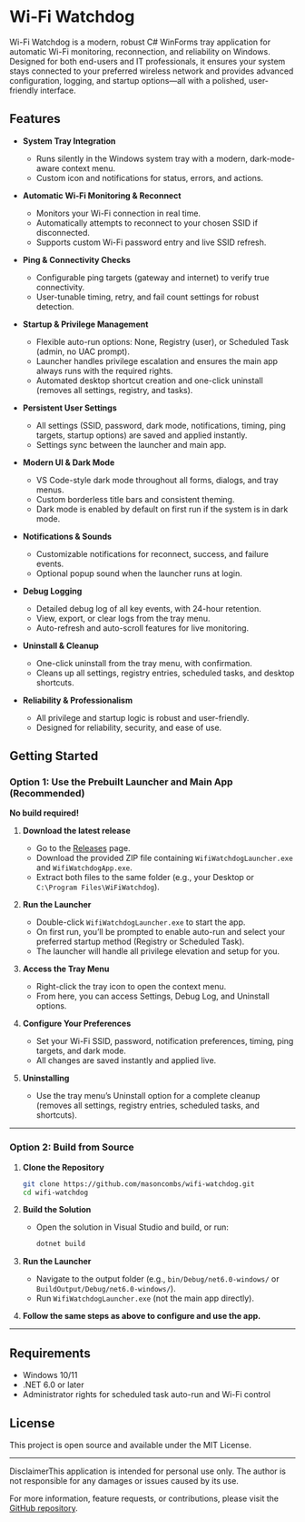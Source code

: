 # Wi-Fi Watchdog

Wi-Fi Watchdog is a modern, robust C# WinForms tray application for automatic Wi-Fi monitoring, reconnection, and reliability on Windows. Designed for both end-users and IT professionals, it ensures your system stays connected to your preferred wireless network and provides advanced configuration, logging, and startup options—all with a polished, user-friendly interface.

## Features

- **System Tray Integration**
  - Runs silently in the Windows system tray with a modern, dark-mode-aware context menu.
  - Custom icon and notifications for status, errors, and actions.

- **Automatic Wi-Fi Monitoring & Reconnect**
  - Monitors your Wi-Fi connection in real time.
  - Automatically attempts to reconnect to your chosen SSID if disconnected.
  - Supports custom Wi-Fi password entry and live SSID refresh.

- **Ping & Connectivity Checks**
  - Configurable ping targets (gateway and internet) to verify true connectivity.
  - User-tunable timing, retry, and fail count settings for robust detection.

- **Startup & Privilege Management**
  - Flexible auto-run options: None, Registry (user), or Scheduled Task (admin, no UAC prompt).
  - Launcher handles privilege escalation and ensures the main app always runs with the required rights.
  - Automated desktop shortcut creation and one-click uninstall (removes all settings, registry, and tasks).

- **Persistent User Settings**
  - All settings (SSID, password, dark mode, notifications, timing, ping targets, startup options) are saved and applied instantly.
  - Settings sync between the launcher and main app.

- **Modern UI & Dark Mode**
  - VS Code-style dark mode throughout all forms, dialogs, and tray menus.
  - Custom borderless title bars and consistent theming.
  - Dark mode is enabled by default on first run if the system is in dark mode.

- **Notifications & Sounds**
  - Customizable notifications for reconnect, success, and failure events.
  - Optional popup sound when the launcher runs at login.

- **Debug Logging**
  - Detailed debug log of all key events, with 24-hour retention.
  - View, export, or clear logs from the tray menu.
  - Auto-refresh and auto-scroll features for live monitoring.

- **Uninstall & Cleanup**
  - One-click uninstall from the tray menu, with confirmation.
  - Cleans up all settings, registry entries, scheduled tasks, and desktop shortcuts.

- **Reliability & Professionalism**
  - All privilege and startup logic is robust and user-friendly.
  - Designed for reliability, security, and ease of use.

## Getting Started

### Option 1: Use the Prebuilt Launcher and Main App (Recommended)

**No build required!**

1. **Download the latest release**
   - Go to the [Releases](https://github.com/masoncombs/wifi-watchdog/releases) page.
   - Download the provided ZIP file containing `WifiWatchdogLauncher.exe` and `WifiWatchdogApp.exe`.
   - Extract both files to the same folder (e.g., your Desktop or `C:\Program Files\WiFiWatchdog`).

2. **Run the Launcher**
   - Double-click `WifiWatchdogLauncher.exe` to start the app.
   - On first run, you’ll be prompted to enable auto-run and select your preferred startup method (Registry or Scheduled Task).
   - The launcher will handle all privilege elevation and setup for you.

3. **Access the Tray Menu**
   - Right-click the tray icon to open the context menu.
   - From here, you can access Settings, Debug Log, and Uninstall options.

4. **Configure Your Preferences**
   - Set your Wi-Fi SSID, password, notification preferences, timing, ping targets, and dark mode.
   - All changes are saved instantly and applied live.

5. **Uninstalling**
   - Use the tray menu’s Uninstall option for a complete cleanup (removes all settings, registry entries, scheduled tasks, and shortcuts).

---

### Option 2: Build from Source

1. **Clone the Repository**
   ```sh
   git clone https://github.com/masoncombs/wifi-watchdog.git
   cd wifi-watchdog
   ```

2. **Build the Solution**
   - Open the solution in Visual Studio and build, or run:
     ```sh
     dotnet build
     ```

3. **Run the Launcher**
   - Navigate to the output folder (e.g., `bin/Debug/net6.0-windows/` or `BuildOutput/Debug/net6.0-windows/`).
   - Run `WifiWatchdogLauncher.exe` (not the main app directly).

4. **Follow the same steps as above to configure and use the app.**

---

## Requirements
- Windows 10/11
- .NET 6.0 or later
- Administrator rights for scheduled task auto-run and Wi-Fi control

## License
This project is open source and available under the MIT License.

---

DisclaimerThis application is intended for personal use only. The author is not responsible for any damages or issues caused by its use.

For more information, feature requests, or contributions, please visit the [GitHub repository](https://github.com/masoncombs/wifi-watchdog).
